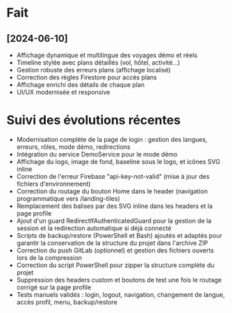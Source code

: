 # Fait

## [2024-06-10]
- Affichage dynamique et multilingue des voyages démo et réels
- Timeline stylée avec plans détaillés (vol, hôtel, activité...)
- Gestion robuste des erreurs plans (affichage localisé)
- Correction des règles Firestore pour accès plans
- Affichage enrichi des détails de chaque plan
- UI/UX modernisée et responsive

# Suivi des évolutions récentes

- Modernisation complète de la page de login : gestion des langues, erreurs, rôles, mode démo, redirections
- Intégration du service DemoService pour le mode démo
- Affichage du logo, image de fond, baseline sous le logo, et icônes SVG inline
- Correction de l'erreur Firebase "api-key-not-valid" (mise à jour des fichiers d'environnement)
- Correction du routage du bouton Home dans le header (navigation programmatique vers /landing-tiles)
- Remplacement des balises <ion-icon> par des SVG inline dans les headers et la page profile
- Ajout d'un guard RedirectIfAuthenticatedGuard pour la gestion de la session et la redirection automatique si déjà connecté
- Scripts de backup/restore (PowerShell et Bash) ajoutés et adaptés pour garantir la conservation de la structure du projet dans l'archive ZIP
- Correction du push GitLab (optionnel) et gestion des fichiers ouverts lors de la compression
- Correction du script PowerShell pour zipper la structure complète du projet
- Suppression des headers custom et boutons de test une fois le routage corrigé sur la page profile
- Tests manuels validés : login, logout, navigation, changement de langue, accès profil, menu, backup/restore 